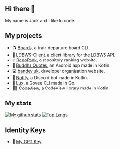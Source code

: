 ## Hi there 👋
My name is Jack and I like to code.

## My projects
- 📺 [Boards](https://github.com/jackdevey/boards), a train departure board CLI.
- 🚅 [LDBWS-Client](https://github.com/jackdevey/ldbws-client), a client library for the LDBWS API.
- 🔥 [RepoRank](https://github.com/jackdevey/reporank), a repository ranking website.
- 📱 [Buddha Quotes](https://github.com/bandev/buddha-quotes), an Android app made in Kotlin.
- 💻 [bandev.uk](https://bandev.uk), developer organisation website.
- 🤖 [Notify](https://github.com/bandev/notify), a Discord bot made in Kotlin.
- 🚨 [Lux](https://github.com/bandev/lux), a Govee CLI made in Go.
- 👩‍💻 [CodeView](https://github.com/jackdevey/codeview), a CodeView library made in Kotlin.

## My stats
[![My github stats](https://github-readme-stats-one-bice.vercel.app/api?username=jackdevey&show_icons=true&include_all_commits=true&theme=github_dark&count_private=true&role=OWNER,ORGANIZATION_MEMBER)](https://github.com/anuraghazra/github-readme-stats)
[![Top Langs](https://github-readme-stats.vercel.app/api/top-langs/?username=jackdevey&layout=compact&theme=github_dark)](https://github.com/anuraghazra/github-readme-stats)

## Identity Keys
- 🔑 [My GPG Key](https://keys.openpgp.org/search?q=jack%40bandev.uk)
